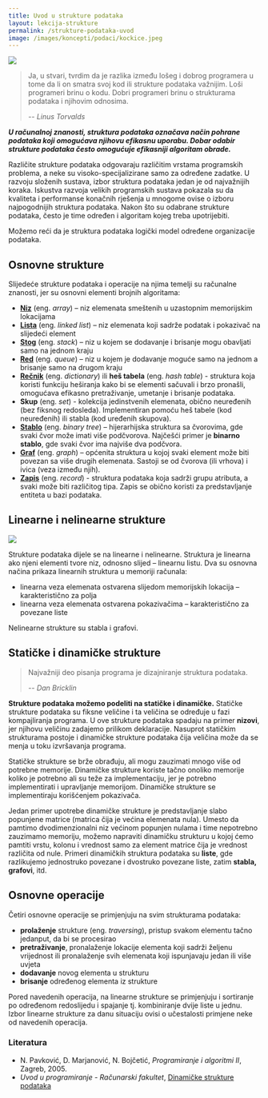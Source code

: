 ```yaml
---
title: Uvod u strukture podataka
layout: lekcija-strukture
permalink: /strukture-podataka-uvod
image: /images/koncepti/podaci/kockice.jpeg
---
```


![]({{page.image}})

> Ja, u stvari, tvrdim da je razlika između lošeg i dobrog programera u tome da li on smatra svoj kod ili strukture podataka važnijim. Loši programeri brinu o kodu. Dobri programeri brinu o strukturama podataka i njihovim odnosima.
>
> -- <cite>Linus Torvalds</cite>

***U računalnoj znanosti, struktura podataka označava način pohrane podataka koji omogućava njihovu efikasnu uporabu. Dobar odabir strukture podataka često omogućuje efikasniji algoritam obrade.***

Različite strukture podataka odgovaraju različitim vrstama programskih problema, a neke su visoko-specijalizirane samo za određene zadatke. U razvoju složenih sustava, izbor struktura podataka jedan je od najvažnijih koraka. Iskustva razvoja velikih programskih sustava pokazala su da kvaliteta i performanse konačnih rješenja u mnogome ovise o izboru najpogodnijih struktura podataka. Nakon što su odabrane strukture podataka, često je time određen i algoritam kojeg treba upotrijebiti.

Možemo reći da je struktura podataka logički model određene organizacije podataka.

## Osnovne strukture

Slijedeće strukture podataka i operacije na njima temelji su računalne znanosti, jer su osnovni elementi brojnih algoritama:

- **[Niz](/nizovi)** (eng. *array*) – niz elemenata smeštenih u uzastopnim memorijskim lokacijama
- **[Lista](/povezana-lista)** (eng. *linked list*) – niz elemenata koji sadrže podatak i pokazivač na slijedeći element
- **[Stog](/stog)** (eng. *stack*) – niz u kojem se dodavanje i brisanje mogu obavljati samo na jednom kraju
- **[Red](/red)** (eng. *queue*) – niz u kojem je dodavanje moguće samo na jednom a brisanje samo na drugom kraju
- **[Rečnik](/recnik)** (eng. *dictionary*) ili **heš tabela** (eng. *hash table*) - struktura koja koristi funkciju heširanja kako bi se elementi sačuvali i brzo pronašli, omogućava efikasno pretraživanje, umetanje i brisanje podataka.
- **Skup** (eng. *set*) - kolekcija jedinstvenih elemenata, obično neuređenih (bez fiksnog redosleda). Implementiran pomoću heš tabele (kod neuređenih) ili stabla (kod uređenih skupova).
- **[Stablo](/stablo)** (eng. *binary tree*) – hijerarhijska struktura sa čvorovima, gde svaki čvor može imati više podčvorova. Najčešći primer je **binarno stablo**, gde svaki čvor ima najviše dva podčvora.
- **[Graf](/graf)** (eng. *graph*) – općenita struktura u kojoj svaki element može biti povezan sa više drugih elemenata. Sastoji se od čvorova (ili vrhova) i ivica (veza između njih).
- **[Zapis](/zapis)** (eng. *record*) - struktura podataka koja sadrži grupu atributa, a svaki može biti različitog tipa. Zapis se obično koristi za predstavljanje entiteta u bazi podataka.

## Linearne i nelinearne strukture

![](/images/koncepti/podaci/data-structures.jpg)

Strukture podataka dijele se na linearne i nelinearne. Struktura je linearna ako njeni elementi tvore niz, odnosno slijed – linearnu listu. Dva su osnovna načina prikaza linearnih struktura u memoriji računala:
* linearna veza elemenata ostvarena slijedom memorijskih lokacija – karakteristično za polja
* linearna veza elemenata ostvarena pokazivačima – karakteristično za povezane liste

Nelinearne strukture su stabla i grafovi.

## Statičke i dinamičke strukture

> Najvažniji deo pisanja programa je dizajniranje struktura podataka.
>
> -- <cite>Dan Bricklin</cite>

**Strukture podataka možemo podeliti na statičke i dinamičke.** Statičke strukture podataka su fiksne veličine i ta veličina se određuje u fazi kompajliranja programa. U ove strukture podataka spadaju na primer **nizovi**, jer njihovu veličinu zadajemo prilikom deklaracije. Nasuprot statičkim strukturama postoje i dinamičke strukture podataka čija veličina može da se menja u toku izvršavanja programa.

Statičke strukture se brže obrađuju, ali mogu zauzimati mnogo više od potrebne memorije. Dinamičke strukture koriste tačno onoliko memorije koliko je potrebno ali su teže za implementaciju, jer je potrebno implementirati i upravljanje memorijom. Dinamičke strukture se implementiraju korišćenjem pokazivača.

Jedan primer upotrebe dinamičke strukture je predstavljanje slabo popunjene matrice (matrica čija je većina elemenata nula). Umesto da pamtimo dvodimenzionalni niz većinom popunjen nulama i time nepotrebno zauzimamo memoriju, možemo napraviti dinamičku strukturu u kojoj ćemo pamtiti vrstu, kolonu i vrednost samo za element matrice čija je vrednost različita od nule. Primeri dinamičkih struktura podataka su **liste**, gde razlikujemo jednostruko povezane i dvostruko povezane liste, zatim **stabla, grafovi**, itd.

## Osnovne operacije

Četiri osnovne operacije se primjenjuju na svim strukturama podataka:

* **prolaženje** strukture (eng. *traversing*), pristup svakom elementu tačno jedanput, da bi se procesirao
* **pretraživanje**, pronalaženje lokacije elementa koji sadrži željenu vrijednost ili pronalaženje svih elemenata koji ispunjavaju jedan ili više uvjeta
* **dodavanje** novog elementa u strukturu
* **brisanje** određenog elementa iz strukture

Pored navedenih operacija, na linearne strukture se primjenjuju i sortiranje po određenom redoslijedu i spajanje tj. kombiniranje dvije liste u jednu. Izbor linearne strukture za danu situaciju ovisi o učestalosti primjene neke od navedenih operacija.

### Literatura

- N. Pavković, D. Marjanović, N. Bojčetić, *Programiranje i algoritmi II*, Zagreb, 2005.
- *Uvod u programiranje - Računarski fakultet*, [Dinamičke strukture podataka](https://petlja.org/BubbleBee/r/lekcije/uvod-u-programiranje/nedelja_11)
